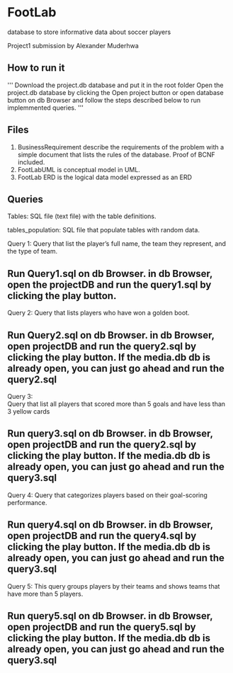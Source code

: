 # FootLab
database to store informative data about soccer players

Project1 submission by Alexander Muderhwa

## How to run it 

'''
Download the project.db database and put it in the root folder 
Open the project.db database by clicking the Open project button or open database button on db Browser and follow the steps described below to run implemmented queries. 
'''

## Files
1. BusinessRequirement describe the requirements of the problem with a simple document that lists the rules of the database. Proof of BCNF included. 
2. FootLabUML is conceptual model in UML.
3. FootLab ERD is the logical data model expressed as an ERD

## Queries 

Tables:
    SQL file (text file) with the table definitions.

tables_population:
    SQL file that populate tables with random data. 

Query 1: 
    Query that list the player’s full name, the team they represent, and the type of team. 
## Run Query1.sql on db Browser. in db Browser, open the projectDB and run the query1.sql by clicking the play button. 

Query 2: 
    Query that lists players who have won a golden boot.
## Run Query2.sql on db Browser. in db Browser, open projectDB and run the query2.sql by clicking the play button. If the media.db db is already open, you can just go ahead and run the query2.sql

Query 3:  
   Query that list all players that scored more than 5 goals and have less than 3 yellow cards
## Run query3.sql on db Browser. in db Browser, open projectDB and run the query2.sql by clicking the play button. If the media.db db is already open, you can just go ahead and run the query3.sql

Query 4: 
   Query that categorizes players based on their goal-scoring performance.
## Run query4.sql on db Browser. in db Browser, open projectDB and run the query4.sql by clicking the play button. If the media.db db is already open, you can just go ahead and run the query3.sql

Query 5: 
    This query groups players by their teams and shows teams that have more than 5 players. 
## Run query5.sql on db Browser. in db Browser, open projectDB and run the query5.sql by clicking the play button. If the media.db db is already open, you can just go ahead and run the query3.sql
